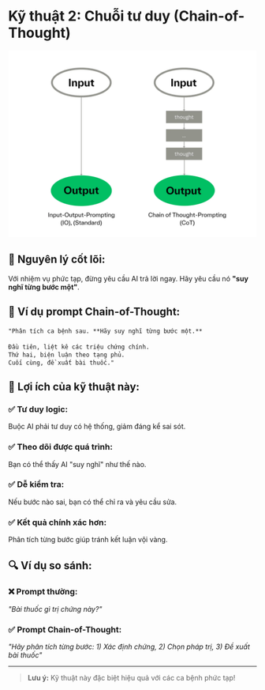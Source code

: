 # Kỹ thuật 2: Chuỗi tư duy (Chain-of-Thought)

![Chain of Thought](../../images/chapter-3/3.3-chain-of-thought.jpg)

## 🧠 **Nguyên lý cốt lõi:**
Với nhiệm vụ phức tạp, đừng yêu cầu AI trả lời ngay. Hãy yêu cầu nó **"suy nghĩ từng bước một"**.

## 📝 **Ví dụ prompt Chain-of-Thought:**

```
"Phân tích ca bệnh sau. **Hãy suy nghĩ từng bước một.**

Đầu tiên, liệt kê các triệu chứng chính.
Thứ hai, biện luận theo tạng phủ.
Cuối cùng, đề xuất bài thuốc."
```

## 🎯 **Lợi ích của kỹ thuật này:**

### ✅ **Tư duy logic:**
Buộc AI phải tư duy có hệ thống, giảm đáng kể sai sót.

### ✅ **Theo dõi được quá trình:**
Bạn có thể thấy AI "suy nghĩ" như thế nào.

### ✅ **Dễ kiểm tra:**
Nếu bước nào sai, bạn có thể chỉ ra và yêu cầu sửa.

### ✅ **Kết quả chính xác hơn:**
Phân tích từng bước giúp tránh kết luận vội vàng.

## 🔍 **Ví dụ so sánh:**

### ❌ **Prompt thường:**
*"Bài thuốc gì trị chứng này?"*

### ✅ **Prompt Chain-of-Thought:**
*"Hãy phân tích từng bước: 1) Xác định chứng, 2) Chọn pháp trị, 3) Đề xuất bài thuốc"*

---

> **Lưu ý:** Kỹ thuật này đặc biệt hiệu quả với các ca bệnh phức tạp!